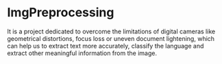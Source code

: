 # ImgPreprocessing

It is a project dedicated to overcome the limitations of digital cameras like geometrical distortions, focus loss or uneven document lightening, which can help us to extract text more accurately, classify the language and extract other meaningful information from the image. 
